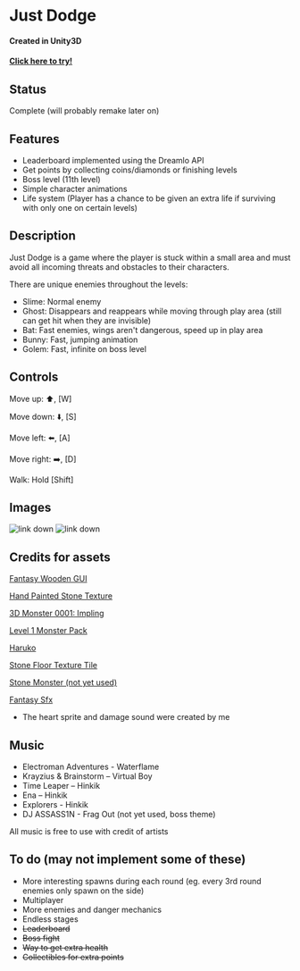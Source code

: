 # Just Dodge 
#### Created in Unity3D 
#### [Click here to try!](https://tommytran.xyz/just-dodge)
## Status
Complete (will probably remake later on)

## Features
* Leaderboard implemented using the Dreamlo API
* Get points by collecting coins/diamonds or finishing levels
* Boss level (11th level)
* Simple character animations
* Life system (Player  has a chance to be given an extra life if surviving with only one on certain levels)

## Description
Just Dodge is a game where the player is stuck within a small area and must avoid all incoming threats and obstacles to their characters. 

There are unique enemies throughout the levels:

* Slime: Normal enemy
* Ghost: Disappears and reappears while moving through play area (still can get hit when they are invisible)
* Bat: Fast enemies, wings aren't dangerous, speed up in play area
* Bunny: Fast, jumping animation
* Golem: Fast, infinite on boss level

## Controls
Move up: :arrow_up:, [W]

Move down: :arrow_down:, [S]

Move left: :arrow_left:, [A]

Move right: :arrow_right:, [D]

Walk: Hold [Shift]

## Images
![link down](https://i.imgur.com/6WMRl5e.jpg "Welcome to my Arena!")
![link down](https://i.imgur.com/FagrO8m.jpg "Slimes")


## Credits for assets
[Fantasy Wooden GUI](https://assetstore.unity.com/packages/2d/gui/fantasy-wooden-gui-free-103811)

[Hand Painted Stone Texture](https://assetstore.unity.com/packages/2d/textures-materials/floors/hand-painted-stone-texture-73949)

[3D Monster 0001: Impling](https://assetstore.unity.com/packages/3d/characters/creatures/3d-monster-0001-impling-53294)

[Level 1 Monster Pack](https://assetstore.unity.com/packages/3d/characters/creatures/level-1-monster-pack-77703)

[Haruko](https://assetstore.unity.com/packages/3d/haruko-69164)

[Stone Floor Texture Tile](https://assetstore.unity.com/packages/2d/textures-materials/roads/stone-floor-texture-tile-18683)

[Stone Monster (not yet used)](https://assetstore.unity.com/packages/3d/characters/stone-monster-101433)

[Fantasy Sfx](https://assetstore.unity.com/packages/audio/sound-fx/fantasy-sfx-32833)

* The heart sprite and damage sound were created by me

## Music
* Electroman Adventures - Waterflame
* Krayzius & Brainstorm – Virtual Boy
* Time Leaper – Hinkik
* Ena – Hinkik
* Explorers - Hinkik
* DJ ASSASS1N - Frag Out (not yet used, boss theme)

All music is free to use with credit of artists


## To do (may not implement some of these)
* More interesting spawns during each round (eg. every 3rd round enemies only spawn on the side)
* Multiplayer
* More enemies and danger mechanics
* Endless stages
* <del>Leaderboard</del>
* <del>Boss fight</del>
* <del>Way to get extra health</del>
* <del>Collectibles for extra points</del>

